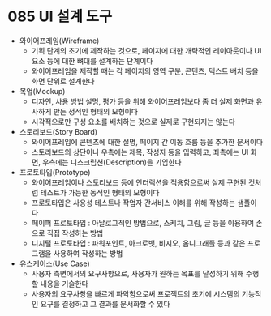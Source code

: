 # 085 UI 설계 도구

- 와이어프레임(Wireframe)
  - 기획 단계의 초기에 제작하는 것으로, 페이지에 대한 개략적인 레이아웃이나 UI 요소 등에 대한 뼈대를 설계하는 단계이다
  - 와이어프레임을 제작할 때는 각 페이지의 영역 구분, 콘텐츠, 텍스트 배치 등을 화면 단위로 설계한다
- 목업(Mockup)
  - 디자인, 사용 방법 설명, 평가 등을 위해 와이어프레임보다 좀 더 실제 화면과 유사하게 만든 정적인 형태의 모형이다
  - 시각적으로만 구성 요소를 배치하는 것으로 실제로 구현되지는 않는다
- 스토리보드(Story Board)
  - 와이어프레임에 콘텐츠에 대한 설명, 페이지 간 이동 흐름 등을 추가한 문서이다
  - 스토리보드의 상단이나 우측에는 제목, 작성자 등을 입력하고, 좌측에는 UI 화면, 우측에는 디스크립션(Description)을 기입한다
- 프로토타입(Prototype)
  - 와이어프레임이나 스토리보드 등에 인터랙션을 적용함으로써 실제 구현된 것처럼 테스트가 가능한 동적인 형태의 모형이다
  - 프로토타입은 사용성 테스트나 작업자 간서비스 이해를 위해 작성하는 샘플이다
  - 페이퍼 프로토타입 : 아날로그적인 방법으로, 스케치, 그림, 글 등을 이용하여 손으로 직접 작성하는 방법
  - 디지털 프로토타입 : 파워포인트, 아크로뱃, 비지오, 옴니그래플 등과 같은 프로그램을 사용하여 작성하는 방법
- 유스케이스(Use Case)
  - 사용자 측면에서의 요구사항으로, 사용자가 원하는 목표를 달성하기 위해 수행할 내용을 기술한다
  - 사용자의 요구사항을 빠르게 파악함으로써 프로젝트의 초기에 시스템의 기능적인 요구를 결정하고 그 결과를 문서화할 수 있다